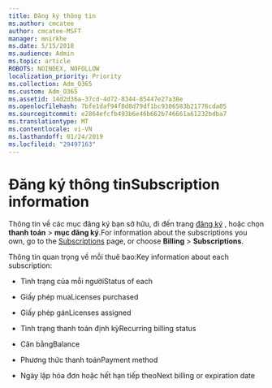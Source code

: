 ```yaml
---
title: Đăng ký thông tin
ms.author: cmcatee
author: cmcatee-MSFT
manager: mnirkhe
ms.date: 5/15/2018
ms.audience: Admin
ms.topic: article
ROBOTS: NOINDEX, NOFOLLOW
localization_priority: Priority
ms.collection: Adm_O365
ms.custom: Adm_O365
ms.assetid: 14d2d36a-37cd-4d72-8344-85447e27a38e
ms.openlocfilehash: 7bfe1daf94f8d8d79df1bc9306583b21776cda05
ms.sourcegitcommit: e2864efcfb493b6e46b662b746661a61232bdba7
ms.translationtype: MT
ms.contentlocale: vi-VN
ms.lasthandoff: 01/24/2019
ms.locfileid: "29497163"
---
```

# <a name="subscription-information"></a><span data-ttu-id="94838-102">Đăng ký thông tin</span><span class="sxs-lookup"><span data-stu-id="94838-102">Subscription information</span></span>

<span data-ttu-id="94838-103">Thông tin về các mục đăng ký bạn sở hữu, đi đến trang [đăng ký](https://go.microsoft.com/fwlink/p/?linkid=842054) , hoặc chọn **thanh toán** \> **mục đăng ký**.</span><span class="sxs-lookup"><span data-stu-id="94838-103">For information about the subscriptions you own, go to the [Subscriptions](https://go.microsoft.com/fwlink/p/?linkid=842054) page, or choose **Billing** \> **Subscriptions**.</span></span>
  
<span data-ttu-id="94838-104">Thông tin quan trọng về mỗi thuê bao:</span><span class="sxs-lookup"><span data-stu-id="94838-104">Key information about each subscription:</span></span>
  
- <span data-ttu-id="94838-105">Tình trạng của mỗi người</span><span class="sxs-lookup"><span data-stu-id="94838-105">Status of each</span></span>
    
- <span data-ttu-id="94838-106">Giấy phép mua</span><span class="sxs-lookup"><span data-stu-id="94838-106">Licenses purchased</span></span>
    
- <span data-ttu-id="94838-107">Giấy phép gán</span><span class="sxs-lookup"><span data-stu-id="94838-107">Licenses assigned</span></span>
    
- <span data-ttu-id="94838-108">Tình trạng thanh toán định kỳ</span><span class="sxs-lookup"><span data-stu-id="94838-108">Recurring billing status</span></span>
    
- <span data-ttu-id="94838-109">Cân bằng</span><span class="sxs-lookup"><span data-stu-id="94838-109">Balance</span></span>
    
- <span data-ttu-id="94838-110">Phương thức thanh toán</span><span class="sxs-lookup"><span data-stu-id="94838-110">Payment method</span></span>
    
- <span data-ttu-id="94838-111">Ngày lập hóa đơn hoặc hết hạn tiếp theo</span><span class="sxs-lookup"><span data-stu-id="94838-111">Next billing or expiration date</span></span>
    

